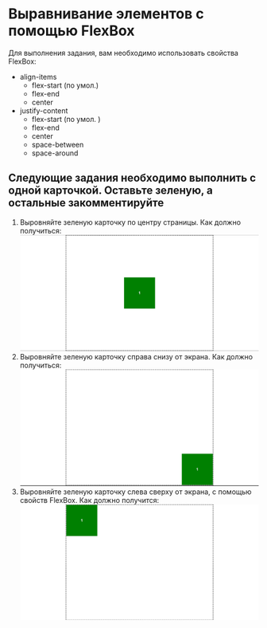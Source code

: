 # Выравнивание элементов с помощью FlexBox
Для выполнения задания, вам необходимо использовать свойства FlexBox:
* align-items
	* flex-start (по умол.)
	* flex-end
	* center
* justify-content
	* flex-start (по умол. )
	* flex-end
	* center
	* space-between
	* space-around

## Следующие задания необходимо выполнить с одной карточкой. Оставьте зеленую, а остальные закомментируйте
1. Выровняйте зеленую карточку по центру страницы. Как должно получиться: ![](./files/img/1.jpg)
2. Выровняйте зеленую карточку справа снизу от экрана. Как должно получиться: ![](./files/img/2.jpg)
3. Выровняйте зеленую карточку слева сверху от экрана, с помощью свойств FlexBox. Как должно получится: ![](./files/img/3.jpg)